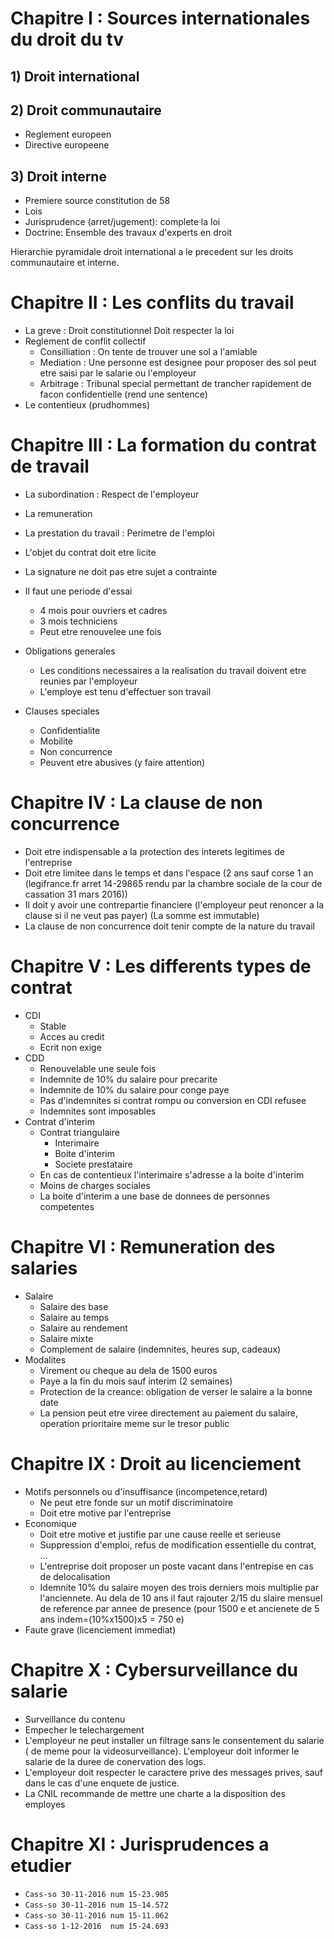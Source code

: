 # Chapitre I : Sources internationales du droit du tv
## 1) Droit international
## 2) Droit communautaire
 - Reglement europeen
 - Directive europeene

## 3) Droit interne
 - Premiere source constitution de 58
 - Lois
 - Jurisprudence (arret/jugement): complete la loi
 - Doctrine: Ensemble des travaux d'experts en droit

Hierarchie pyramidale droit international a le precedent sur les droits communautaire et interne.

# Chapitre II : Les conflits du travail
- La greve : Droit constitutionnel Doit respecter la loi
- Reglement de conflit collectif
  - Consilliation : On tente de trouver une sol a l'amiable
  - Mediation : Une personne est designee pour proposer des sol peut etre saisi par le salarie ou l'employeur
  - Arbitrage : Tribunal special permettant de trancher rapidement de facon confidentielle (rend une sentence)
- Le contentieux (prudhommes)

# Chapitre III : La formation du contrat de travail
- La subordination : Respect de l'employeur
- La remuneration
- La prestation du travail : Perimetre de l'emploi

- L'objet du contrat doit etre licite
- La signature ne doit pas etre sujet a contrainte
- Il faut une periode d'essai
  - 4 mois pour ouvriers et cadres
  - 3 mois techniciens
  - Peut etre renouvelee une fois
- Obligations generales
  - Les conditions necessaires a la realisation du travail doivent etre reunies par l'employeur
  - L'employe est tenu d'effectuer son travail
- Clauses speciales
  - Confidentialite
  - Mobilite
  - Non concurrence
  - Peuvent etre abusives (y faire attention)

# Chapitre IV : La clause de non concurrence
  - Doit etre indispensable a la protection des interets legitimes de l'entreprise
  - Doit etre limitee dans le temps et dans l'espace (2 ans sauf corse 1 an (legifrance.fr arret 14-29865 rendu par la chambre sociale de la cour de cassation 31 mars 2016))
  - Il doit y avoir une contrepartie financiere (l'employeur peut renoncer a la clause si il ne veut pas payer) (La somme est immutable)
  - La clause de non concurrence doit tenir compte de la nature du travail

# Chapitre V : Les differents types de contrat
- CDI
  - Stable
  - Acces au credit
  - Ecrit non exige
- CDD
  - Renouvelable une seule fois
  - Indemnite de 10% du salaire pour precarite
  - Indemnite de 10% du salaire pour conge paye
  - Pas d'indemnites si contrat rompu ou conversion en CDI refusee
  - Indemnites sont imposables
- Contrat d'interim
  - Contrat triangulaire
    - Interimaire
    - Boite d'interim
    - Societe prestataire
  - En cas de contentieux l'interimaire s'adresse a la boite d'interim
  - Moins de charges sociales
  - La boite d'interim a une base de donnees de personnes competentes

# Chapitre VI : Remuneration des salaries
- Salaire
  - Salaire des base
  - Salaire au temps
  - Salaire au rendement
  - Salaire mixte
  - Complement de salaire (indemnites, heures sup, cadeaux)
- Modalites
  - Virement ou cheque au dela de 1500 euros
  - Paye a la fin du mois sauf interim (2 semaines)
  - Protection de la creance: obligation de verser le salaire a la bonne date
  - La pension peut etre viree directement au paiement du salaire, operation prioritaire meme sur le tresor public

# Chapitre IX : Droit au licenciement
- Motifs personnels ou d'insuffisance (incompetence,retard)
  - Ne peut etre fonde sur un motif discriminatoire
  - Doit etre motive par l'entreprise
- Economique
  - Doit etre motive et justifie par une cause reelle et serieuse
  - Suppression d'emploi, refus de modification essentielle du contrat, ...
  - L'entreprise doit proposer un poste vacant dans l'entrepise en cas de delocalisation
  - Idemnite 10% du salaire moyen des trois derniers mois multiplie par l'anciennete. Au dela de 10 ans il faut rajouter 2/15 du slaire mensuel de reference par annee de presence (pour 1500 e et ancienete de 5 ans indem=(10%x1500)x5 = 750 e)
- Faute grave (licenciement immediat)

# Chapitre X : Cybersurveillance du salarie
- Surveillance du contenu
- Empecher le telechargement
- L'employeur ne peut installer un filtrage sans le consentement du salarie ( de meme pour la videosurveillance).
L'employeur doit informer le salarie de la duree de conervation des logs.
- L'employeur doit respecter le caractere prive des messages prives, sauf dans le cas d'une enquete de justice.
- La CNIL recommande de mettre une charte a la disposition des employes

# Chapitre XI : Jurisprudences a etudier
- ```Cass-so 30-11-2016 num 15-23.905```
- ```Cass-so 30-11-2016 num 15-14.572```
- ```Cass-so 30-11-2016 num 15-11.062```
- ```Cass-so 1-12-2016  num 15-24.693```
